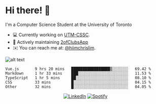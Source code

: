 # Hi there! 👋
I'm a Computer Science Student at the University of Toronto

- 💻 Currently working on [UTM-CSSC](https://github.com/UTM-CSSC).
- 🔨 Actively maintaining [2ofClubsApp](https://github.com/2ofClubsApp)
- ✉️ You can reach me at: [@hiimchrislim](mailto:hello@hiimchrislim.co).

![alt text](https://user-images.githubusercontent.com/24628243/87171758-22f18c00-c2a1-11ea-9d8d-2777e59004b4.png "2ofClubs Logo")

<!--START_SECTION:waka-->
```text
Vue.js       9 hrs 20 mins   █████████████████▒░░░░░░░   69.42 % 
Markdown     1 hr 33 mins    ███░░░░░░░░░░░░░░░░░░░░░░   11.53 % 
TypeScript   1 hr 5 mins     ██░░░░░░░░░░░░░░░░░░░░░░░   08.10 % 
CSS          33 mins         █░░░░░░░░░░░░░░░░░░░░░░░░   04.15 % 
Other        32 mins         █░░░░░░░░░░░░░░░░░░░░░░░░   04.05 % 
```
<!--END_SECTION:waka-->

<div align="center">
<a href="https://www.linkedin.com/in/hiimchrislim" target="_blank"><img src="https://img.shields.io/badge/LinkedIn-%230077B5.svg?&style=flat-square&logo=linkedin&logoColor=white" alt="LinkedIn"></a>
<a href="https://open.spotify.com/user/clim1231" target="_blank"><img src="https://img.shields.io/badge/Spotify-%231ED760.svg?&style=flat-square&logo=spotify&logoColor=white" alt="Spotify"></a>

</div>
